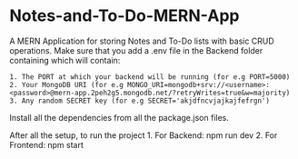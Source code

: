 # Notes-and-To-Do-MERN-App

A MERN Application for storing Notes and To-Do lists with basic CRUD operations. 
Make sure that you add a .env file in the Backend folder containing which will contain:
    
    1. The PORT at which your backend will be running (for e.g PORT=5000)
    2. Your MongoDB URI (for e.g MONGO_URI=mongodb+srv://<username>:<password>@mern-app.2peh2g5.mongodb.net/?retryWrites=true&w=majority)
    3. Any random SECRET key (for e.g SECRET='akjdfncvjajkajfefrgn') 

Install all the dependencies from all the package.json files.

After all the setup, to run the project
    1. For Backend: npm run dev
    2. For Frontend: npm start
